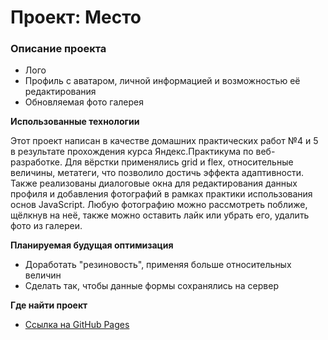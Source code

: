 # Проект: Место

### Описание проекта
* Лого
* Профиль с аватаром, личной информацией и возможностью её редактирования
* Обновляемая фото галерея

**Использованные технологии**

Этот проект написан в качестве домашних практических работ №4 и 5 в результате прохождения курса Яндекс.Практикума по веб-разработке. Для вёрстки применялись grid и flex, относительные величины, метатеги, что позволило достичь эффекта адаптивности. 
Также реализованы диалоговые окна для редактирования данных профиля и добавления фотографий в рамках практики использования основ JavaScript. Любую фотографию можно рассмотреть поближе, щёлкнув на неё, также можно оставить лайк или убрать его, удалить фото из галереи.

**Планируемая будущая оптимизация**

* Доработать "резиновость", применяя больше относительных величин
* Сделать так, чтобы данные формы сохранялись на сервер

**Где найти проект**

* [Ссылка на GitHub Pages](https://irinashumak.github.io/mesto/index.html)
